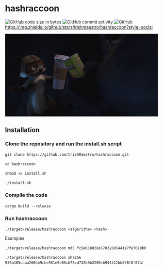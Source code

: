 # hashraccoon
![GitHub code size in bytes](https://img.shields.io/github/languages/code-size/irishmaestro/hashraccoon?color=white)
![GitHub commit activity](https://img.shields.io/github/commit-activity/m/irishmaestro/hashraccoon?color=white&label=commits)
![GitHub](https://img.shields.io/github/license/irishmaestro/hashraccoon?color=white)
https://img.shields.io/github/stars/irishmaestro/hashraccoon?style=social

![raccoon](https://github.com/IrishMaestro/hashraccoon/raw/master/raccoon.jpeg "raccoon")

## Installation
### Clone the repository and run the install.sh script
`git clone https://github.com/IrishMaestro/hashraccoon.git`

`cd hashraccoon`

`chmod +x install.sh`

`./install.sh`

### Compile the code
`cargo build --release`

### Run hashraccoon
`./target/release/hashraccoon <algorithm> <hash>`

Examples

`./target/release/hashraccoon md5 fc5e038d38a57032085441e7fe7010b0`

`./target/release/hashraccoon sha256 936a185caaa266bb9cbe981e9e05cb78cd732b0b3280eb944412bb6f8f8f07af`

